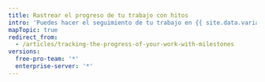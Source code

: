 ```yaml
---
title: Rastrear el progreso de tu trabajo con hitos
intro: 'Puedes hacer el seguimiento de tu trabajo en {{ site.data.variables.product.product_name }} creando hitos con propuestas y solicitudes de extracción asociadas.'
mapTopic: true
redirect_from:
  - /articles/tracking-the-progress-of-your-work-with-milestones
versions:
  free-pro-team: '*'
  enterprise-server: '*'
---
```


